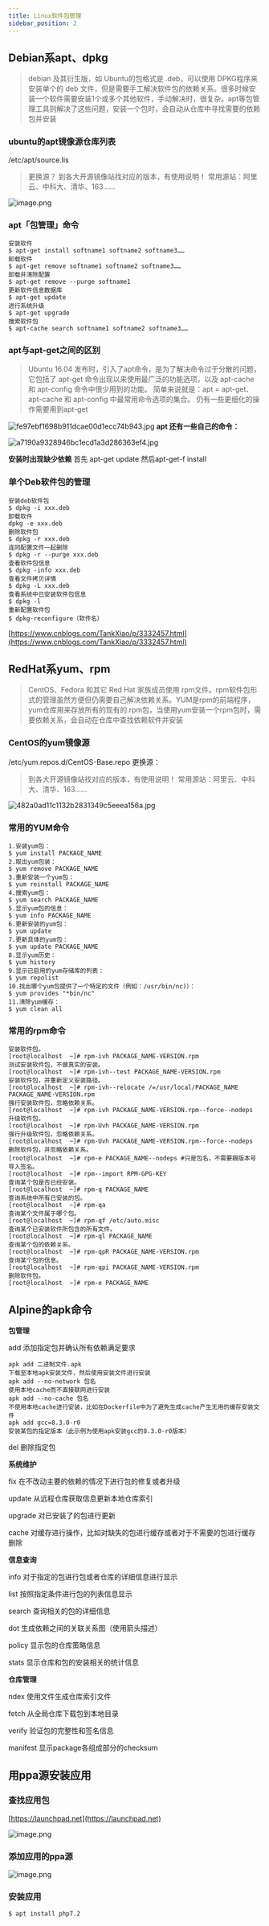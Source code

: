 ```yaml
---
title: Linux软件包管理
sidebar_position: 2
---
```


## Debian系apt、dpkg

> debian 及其衍生版，如 Ubuntu的包格式是 .deb，可以使用 DPKG程序来安装单个的 deb 文件，但是需要手工解决软件包的依赖关系。很多时候安装一个软件需要安装1个或多个其他软件，手动解决时，很复杂。apt等包管理工具则解决了这些问题，安装一个包时，会自动从仓库中寻找需要的依赖包并安装


### ubuntu的apt镜像源仓库列表

/etc/apt/source.lis

> 更换源？
> 到各大开源镜像站找对应的版本，有使用说明！
> 常用源站：阿里云、中科大、清华、163……

![image.png](https://leo-1258140835.cos.ap-guangzhou.myqcloud.com/blogimages/1603198673474.png)

### apt「包管理」命令

```shell
安装软件
$ apt-get install softname1 softname2 softname3……
卸载软件
$ apt-get remove softname1 softname2 softname3……
卸载并清除配置
$ apt-get remove --purge softname1
更新软件信息数据库
$ apt-get update
进行系统升级
$ apt-get upgrade
搜索软件包
$ apt-cache search softname1 softname2 softname3……
```

### apt与apt-get之间的区别

> Ubuntu 16.04 发布时，引入了apt命令，是为了解决命令过于分散的问题，它包括了 apt-get 命令出现以来使用最广泛的功能选项，以及 apt-cache 和 apt-config 命令中很少用到的功能。
> 简单来说就是：apt = apt-get、apt-cache 和 apt-config 中最常用命令选项的集合。
> 仍有一些更细化的操作需要用到apt-get

![fe97ebf1698b911dcae00d1ecc74b943.jpg](https://leo-1258140835.cos.ap-guangzhou.myqcloud.com/blogimages/1603198836436-fa422fe2-5362-4d81-9641-3197fd52bf43.jpeg)
**apt 还有一些自己的命令：**

![a7190a9328946bc1ecd1a3d286363ef4.jpg](https://leo-1258140835.cos.ap-guangzhou.myqcloud.com/blogimages/1603198887601-9fc3bd5d-7a46-41a8-a953-2a32c7431da5.jpeg)

**安装时出现缺少依赖**
首先 apt-get update
然后apt-get-f install

### 单个Deb软件包的管理

```shell
安装deb软件包
$ dpkg -i xxx.deb
卸载软件
dpkg -e xxx.deb
删除软件包
$ dpkg -r xxx.deb
连同配置文件一起删除
$ dpkg -r --purge xxx.deb
查看软件包信息
$ dpkg -info xxx.deb
查看文件拷贝详情
$ dpkg -L xxx.deb
查看系统中已安装软件包信息
$ dpkg -l
重新配置软件包
$ dpkg-reconfigure（软件名）
```

[https://www.cnblogs.com/TankXiao/p/3332457.html](https://www.cnblogs.com/TankXiao/p/3332457.html)

## RedHat系yum、rpm

> CentOS、Fedora 和其它 Red Hat 家族成员使用 rpm文件。rpm软件包形式的管理虽然方便但仍需要自己解决依赖关系。YUM是rpm的前端程序，yum仓库用来存放所有的现有的.rpm包，当使用yum安装一个rpm包时，需要依赖关系，会自动在仓库中查找依赖软件并安装


### CentOS的yum镜像源

/etc/yum.repos.d/CentOS-Base.repo
更换源：

> 到各大开源镜像站找对应的版本，有使用说明！
> 常用源站：阿里云、中科大、清华、163……

![482a0ad11c1132b2831349c5eeea156a.jpg](https://leo-1258140835.cos.ap-guangzhou.myqcloud.com/blogimages/1603199380932-ee8e171d-cc3e-4e85-8b87-4406cb4561e7.jpeg)

### 常用的YUM命令

```shell
1.安装yum包：
$ yum install PACKAGE_NAME
2.取出yum包装：
$ yum remove PACKAGE_NAME
3.重新安装一个yum包：
$ yum reinstall PACKAGE_NAME
4.搜索yum包：
$ yum search PACKAGE_NAME
5.显示yum包的信息：
$ yum info PACKAGE_NAME
6.更新安装的yum包：
$ yum update
7.更新具体的yum包：
$ yum update PACKAGE_NAME
8.显示yum历史：
$ yum history
9.显示已启用的yum存储库的列表：
$ yum repolist
10.找出哪个yum包提供了一个特定的文件（例如：/usr/bin/nc)）：
$ yum provides "*bin/nc"
11.清除yum缓存：
$ yum clean all
```

### 常用的rpm命令

```shell
安装软件包。
[root@localhost  ~]# rpm-ivh PACKAGE_NAME-VERSION.rpm 
测试安装软件包，不做真实的安装。
[root@localhost  ~]# rpm-ivh--test PACKAGE_NAME-VERSION.rpm 
安装软件包，并重新定义安装路径。
[root@localhost  ~]# rpm-ivh--relocate /=/usr/local/PACKAGE_NAME PACKAGE_NAME-VERSION.rpm 
强行安装软件包，忽略依赖关系。
[root@localhost  ~]# rpm-ivh PACKAGE_NAME-VERSION.rpm--force--nodeps 
升级软件包。
[root@localhost  ~]# rpm-Uvh PACKAGE_NAME-VERSION.rpm 
强行升级软件包，忽略依赖关系。
[root@localhost  ~]# rpm-Uvh PACKAGE_NAME-VERSION.rpm--force--nodeps 
删除软件包，并忽略依赖关系。
[root@localhost  ~]# rpm-e PACKAGE_NAME--nodeps #只是包名，不需要跟版本号 
导入签名。
[root@localhost  ~]# rpm--import RPM-GPG-KEY 
查询某个包是否已经安装。
[root@localhost  ~]# rpm-q PACKAGE_NAME 
查询系统中所有已安装的包。
[root@localhost  ~]# rpm-qa 
查询某个文件属于哪个包。
[root@localhost  ~]# rpm-qf /etc/auto.misc 
查询某个已安装软件所包含的所有文件。
[root@localhost  ~]# rpm-ql PACKAGE_NAME 
查询某个包的依赖关系。
[root@localhost  ~]# rpm-qpR PACKAGE_NAME-VERSION.rpm 
查询某个包的信息。
[root@localhost  ~]# rpm-qpi PACKAGE_NAME-VERSION.rpm 
删除软件包。
[root@localhost  ~]# rpm-e PACKAGE_NAME
```



## Alpine的apk命令

**包管理**

add	添加指定包并确认所有依赖满足要求

```shell
apk add 二进制文件.apk
下载至本地apk安装文件，然后使用安装文件进行安装
apk add --no-network 包名
使用本地cache而不直接联网进行安装
apk add --no-cache 包名
不使用本地cache进行安装，比如在Dockerfile中为了避免生成cache产生无用的缓存安装文件
apk add gcc=8.3.0-r0
安装某包的指定版本（此示例为使用apk安装gcc的8.3.0-r0版本）
```

del	删除指定包

**系统维护**

fix	在不改动主要的依赖的情况下进行包的修复或者升级

update	从远程仓库获取信息更新本地仓库索引

upgrade	对已安装了的包进行更新

cache	对缓存进行操作，比如对缺失的包进行缓存或者对于不需要的包进行缓存删除

**信息查询**

info	对于指定的包进行包或者仓库的详细信息进行显示

list	按照指定条件进行包的列表信息显示

search	查询相关的包的详细信息

dot	生成依赖之间的关联关系图（使用箭头描述）

policy	显示包的仓库策略信息

stats	显示仓库和包的安装相关的统计信息

**仓库管理**

ndex	使用文件生成仓库索引文件

fetch	从全局仓库下载包到本地目录

verify	验证包的完整性和签名信息

manifest	显示package各组成部分的checksum

## 用ppa源安装应用

### 查找应用包

[https://launchpad.net](https://launchpad.net)



![image.png](https://leo-1258140835.cos.ap-guangzhou.myqcloud.com/blogimages/1603200000177.png)

### 添加应用的ppa源

![image.png](https://leo-1258140835.cos.ap-guangzhou.myqcloud.com/blogimages/1603200045180.png)

### 安装应用

```shell
$ apt install php7.2
```

